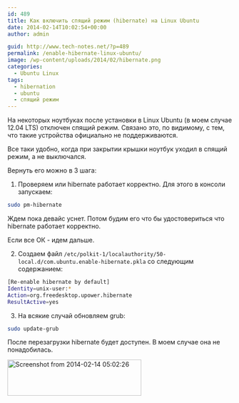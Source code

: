 ```yaml
---
id: 489
title: Как включить спящий режим (hibernate) на Linux Ubuntu
date: 2014-02-14T10:02:54+00:00
author: admin

guid: http://www.tech-notes.net/?p=489
permalink: /enable-hibernate-linux-ubuntu/
image: /wp-content/uploads/2014/02/hibernate.png
categories:
  - Ubuntu Linux
tags:
  - hibernation
  - ubuntu
  - спящий режим
---
```

На некоторых ноутбуках после установки в Linux Ubuntu (в моем случае 12.04 LTS) отключен спящий режим. Связано это, по видимому, с тем, что такие устройства официально не поддерживаются.

Все таки удобно, когда при закрытии крышки ноутбук уходил в спящий режим, а не выключался.

Вернуть его можно в 3 шага:

1. Проверяем или hibernate работает корректно. Для этого в консоли запускаем:

```bash
sudo pm-hibernate
```

Ждем пока девайс уснет. Потом будим его что бы удостовериться что hibernate работает корректно.

Если все ОК - идем дальше.

2. Создаем файл `/etc/polkit-1/localauthority/50-local.d/com.ubuntu.enable-hibernate.pkla` со следующим содержанием:

```bash
[Re-enable hibernate by default]
Identity=unix-user:*
Action=org.freedesktop.upower.hibernate
ResultActive=yes
```

3. На всякие случай обновляем grub:

```bash
sudo update-grub
```

После перезагрузки hibernate будет доступен. В моем случае она не понадобилась.

[<img src="/wp-content/uploads/2014/02/Screenshot-from-2014-02-14-050226-300x81.png" alt="Screenshot from 2014-02-14 05:02:26" width="300" height="81" class="aligncenter size-medium wp-image-491" srcset="/wp-content/uploads/2014/02/Screenshot-from-2014-02-14-050226-300x81.png 300w, /wp-content/uploads/2014/02/Screenshot-from-2014-02-14-050226.png 554w" sizes="(max-width: 300px) 100vw, 300px" />](/wp-content/uploads/2014/02/Screenshot-from-2014-02-14-050226.png)
